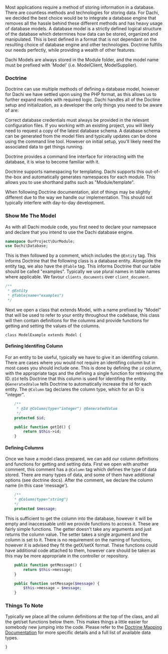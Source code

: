 Most applications require a method of storing information in a database. There are countless methods and technologies
for storing data. For Dachi, we decided the best choice would be to integrate a database engine that removes all the
hassle behind these different methods and has heavy usage of database models. A database model is a strictly defined
logical structure of the database which determines how data can be stored, organized and manipulated. This is best
defined in a format that is not dependant on the resulting choice of database engine and other technologies. Doctrine
fulfills our needs perfectly, while providing a wealth of other features.

Dachi Models are always stored in the Module folder, and the model name must be prefixed with 'Model' (i.e.
ModelClient, ModelSupplier).

### Doctrine
Doctrine can use multiple methods of defining a database model, however for Dachi we have settled upon using the PHP
format, as this allows us to further expand models with required logic. Dachi handles all of the Doctine setup and
initialization, as a developer the only things you need to be aware of are:

Correct database credentials must always be provided in the relevant configuration files. If you working with an
existing project, you will likely need to request a copy of the latest database schema. A database schema can be
generated from the model files and typically updates can be done using the command line tool. However on initial setup,
you'll likely need the associated data to get things running.

Doctrine provides a command line interface for interacting with the database, it is wise to become familiar with it.

Doctrine supports namespacing for templating. Dachi supports this out-of-the-box and automatically generates namespaces
for each module. This allows you to use shorthand paths such as "Module/template".

When following Doctrine documentation, alot of things may be slightly different due to the way we handle our
implementation. This should not typically interfere with day-to-day development.

### Show Me The Model
As with all Dachi module code, you first need to declare your namepsace and declare that you intend to use the Dachi
database engine.
```php
namespace OurProject\OurModule;
use Dachi\Database;
```

This is then followed by a comment, which includes the `@Entity` tag. This informs Doctrine that the following class is
a database entity. Alongside the entity tag, we also have the `@Table` tag. This informs Doctrine that our table should
be called "examples". Typically we use plural names in table names where applicable. We favour `clients_documents` over
`client_document`.
```php
/**
 * @Entity
 * @Table(name="examples")
 */
```

Next we open a class that extends Model, with a name prefixed by "Model" that will be used to refer to your entity
throughout the codebase, this class will then contain definitions for the columns and provide functions for getting and
setting the values of the columns.
```
class ModelExample extends Model {
```

#### Defining Identifing Column
For an entity to be useful, typically we have to give it an identifing column. There are cases where you would not
require an identifing column but in most cases you should include one. This is done by defining the `id` column, with
the appropriate tags and the defining a single function for retrieving the ID. `@Id` tells Doctrine that this column is
used for identifing the entity. `@GeneratedValue` tells Doctrine to automatically increase the id for each entity. The
`@Column` tag declares the column type, which for an ID is "integer".

```php
	/**
	 * @Id @Column(type="integer") @GeneratedValue
	 */
	protected $id;

	public function getId() {
		return $this->id;
	}
```

#### Defining Columns
Once we have a model class prepared, we can add our column definitions and functions for getting and setting data. First
we open with another comment, this comment has a `@Column` tag which defines the type of data stored. There are many
types of data, and some of them have additional options (see doctrine docs). After the comment, we declare the column
name (in this case 'message').
```php
	/**
 	* @Column(type="string")
 	*/
	protected $message;
```

This is sufficient to get the column into the database, however it will be empty and inaccessable until we provide
functions to access it. These are fairly simple functions. The getter doesn't take any arguments and just returns the
column value. The setter takes a single argument and the column is set to it. There is no requirement on the naming of
functions, however it is advised they fit the getX/setX format. These functions could have additional code attached to
them, however care should be taken as this may be more appropriate in the controller or repository.
```php
	public function getMessage() {
		return $this->message;
	}

	public function setMessage($message) {
		$this->message = $message;
	}
```

### Things To Note
Typically we place all the column definitions at the top of the class, and all the get/set functions below them. This
makes things a little easier for somebody new jumping into the code. Please refer to the
[Doctrine Mapping Documentation](https://doctrine-orm.readthedocs.org/en/latest/reference/basic-mapping.html) for more
specific details and a full list of available data types.
```
}
```